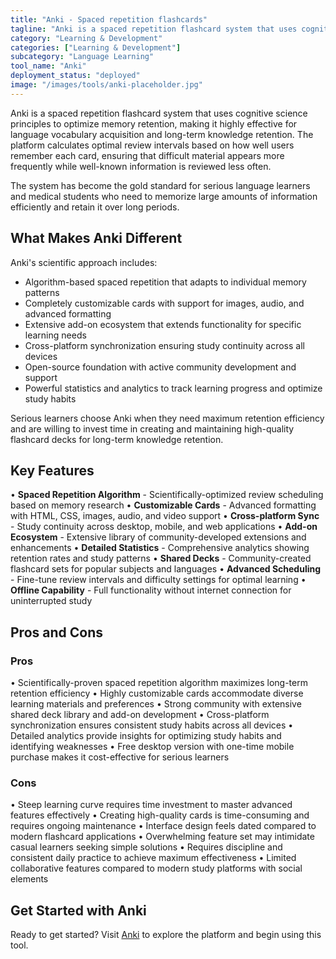 ```yaml
---
title: "Anki - Spaced repetition flashcards"
tagline: "Anki is a spaced repetition flashcard system that uses cognitive science principles to optimize memory retention, making it highly effective for language vocabulary acquisition and long-term knowledge retention..."
category: "Learning & Development"
categories: ["Learning & Development"]
subcategory: "Language Learning"
tool_name: "Anki"
deployment_status: "deployed"
image: "/images/tools/anki-placeholder.jpg"
---
```


Anki is a spaced repetition flashcard system that uses cognitive science principles to optimize memory retention, making it highly effective for language vocabulary acquisition and long-term knowledge retention. The platform calculates optimal review intervals based on how well users remember each card, ensuring that difficult material appears more frequently while well-known information is reviewed less often.

The system has become the gold standard for serious language learners and medical students who need to memorize large amounts of information efficiently and retain it over long periods.

## What Makes Anki Different

Anki's scientific approach includes:
- Algorithm-based spaced repetition that adapts to individual memory patterns
- Completely customizable cards with support for images, audio, and advanced formatting
- Extensive add-on ecosystem that extends functionality for specific learning needs
- Cross-platform synchronization ensuring study continuity across all devices
- Open-source foundation with active community development and support
- Powerful statistics and analytics to track learning progress and optimize study habits

Serious learners choose Anki when they need maximum retention efficiency and are willing to invest time in creating and maintaining high-quality flashcard decks for long-term knowledge retention.

## Key Features

• **Spaced Repetition Algorithm** - Scientifically-optimized review scheduling based on memory research
• **Customizable Cards** - Advanced formatting with HTML, CSS, images, audio, and video support
• **Cross-platform Sync** - Study continuity across desktop, mobile, and web applications
• **Add-on Ecosystem** - Extensive library of community-developed extensions and enhancements
• **Detailed Statistics** - Comprehensive analytics showing retention rates and study patterns
• **Shared Decks** - Community-created flashcard sets for popular subjects and languages
• **Advanced Scheduling** - Fine-tune review intervals and difficulty settings for optimal learning
• **Offline Capability** - Full functionality without internet connection for uninterrupted study

## Pros and Cons

### Pros
• Scientifically-proven spaced repetition algorithm maximizes long-term retention efficiency
• Highly customizable cards accommodate diverse learning materials and preferences
• Strong community with extensive shared deck library and add-on development
• Cross-platform synchronization ensures consistent study habits across all devices
• Detailed analytics provide insights for optimizing study habits and identifying weaknesses
• Free desktop version with one-time mobile purchase makes it cost-effective for serious learners

### Cons
• Steep learning curve requires time investment to master advanced features effectively
• Creating high-quality cards is time-consuming and requires ongoing maintenance
• Interface design feels dated compared to modern flashcard applications
• Overwhelming feature set may intimidate casual learners seeking simple solutions
• Requires discipline and consistent daily practice to achieve maximum effectiveness
• Limited collaborative features compared to modern study platforms with social elements

## Get Started with Anki

Ready to get started? Visit [Anki](https://apps.ankiweb.net/) to explore the platform and begin using this tool.